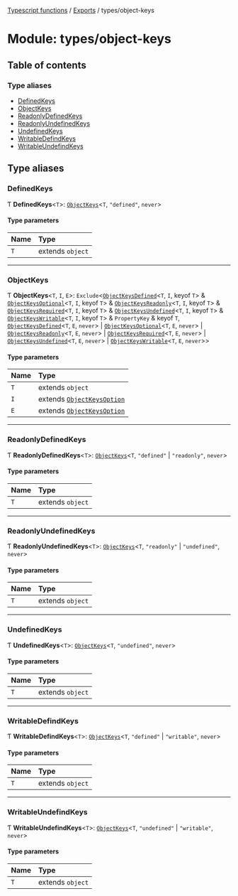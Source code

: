 [Typescript functions](../index.md) / [Exports](../modules.md) / types/object-keys

# Module: types/object-keys

## Table of contents

### Type aliases

- [DefinedKeys](types_object_keys.md#definedkeys)
- [ObjectKeys](types_object_keys.md#objectkeys)
- [ReadonlyDefinedKeys](types_object_keys.md#readonlydefinedkeys)
- [ReadonlyUndefinedKeys](types_object_keys.md#readonlyundefinedkeys)
- [UndefinedKeys](types_object_keys.md#undefinedkeys)
- [WritableDefindKeys](types_object_keys.md#writabledefindkeys)
- [WritableUndefindKeys](types_object_keys.md#writableundefindkeys)

## Type aliases

### DefinedKeys

Ƭ **DefinedKeys**<`T`\>: [`ObjectKeys`](types_object_keys.md#objectkeys)<`T`, ``"defined"``, `never`\>

#### Type parameters

| Name | Type |
| :------ | :------ |
| `T` | extends `object` |

___

### ObjectKeys

Ƭ **ObjectKeys**<`T`, `I`, `E`\>: `Exclude`<[`ObjectKeysDefined`](types_object_keys_internal.md#objectkeysdefined)<`T`, `I`, keyof `T`\> & [`ObjectKeysOptional`](types_object_keys_internal.md#objectkeysoptional)<`T`, `I`, keyof `T`\> & [`ObjectKeysReadonly`](types_object_keys_internal.md#objectkeysreadonly)<`T`, `I`, keyof `T`\> & [`ObjectKeysRequired`](types_object_keys_internal.md#objectkeysrequired)<`T`, `I`, keyof `T`\> & [`ObjectKeysUndefined`](types_object_keys_internal.md#objectkeysundefined)<`T`, `I`, keyof `T`\> & [`ObjectKeysWritable`](types_object_keys_internal.md#objectkeyswritable)<`T`, `I`, keyof `T`\> & `PropertyKey` & keyof `T`, [`ObjectKeysDefined`](types_object_keys_internal.md#objectkeysdefined)<`T`, `E`, `never`\> \| [`ObjectKeysOptional`](types_object_keys_internal.md#objectkeysoptional)<`T`, `E`, `never`\> \| [`ObjectKeysReadonly`](types_object_keys_internal.md#objectkeysreadonly)<`T`, `E`, `never`\> \| [`ObjectKeysRequired`](types_object_keys_internal.md#objectkeysrequired)<`T`, `E`, `never`\> \| [`ObjectKeysUndefined`](types_object_keys_internal.md#objectkeysundefined)<`T`, `E`, `never`\> \| [`ObjectKeysWritable`](types_object_keys_internal.md#objectkeyswritable)<`T`, `E`, `never`\>\>

#### Type parameters

| Name | Type |
| :------ | :------ |
| `T` | extends `object` |
| `I` | extends [`ObjectKeysOption`](types_object_keys_internal.md#objectkeysoption) |
| `E` | extends [`ObjectKeysOption`](types_object_keys_internal.md#objectkeysoption) |

___

### ReadonlyDefinedKeys

Ƭ **ReadonlyDefinedKeys**<`T`\>: [`ObjectKeys`](types_object_keys.md#objectkeys)<`T`, ``"defined"`` \| ``"readonly"``, `never`\>

#### Type parameters

| Name | Type |
| :------ | :------ |
| `T` | extends `object` |

___

### ReadonlyUndefinedKeys

Ƭ **ReadonlyUndefinedKeys**<`T`\>: [`ObjectKeys`](types_object_keys.md#objectkeys)<`T`, ``"readonly"`` \| ``"undefined"``, `never`\>

#### Type parameters

| Name | Type |
| :------ | :------ |
| `T` | extends `object` |

___

### UndefinedKeys

Ƭ **UndefinedKeys**<`T`\>: [`ObjectKeys`](types_object_keys.md#objectkeys)<`T`, ``"undefined"``, `never`\>

#### Type parameters

| Name | Type |
| :------ | :------ |
| `T` | extends `object` |

___

### WritableDefindKeys

Ƭ **WritableDefindKeys**<`T`\>: [`ObjectKeys`](types_object_keys.md#objectkeys)<`T`, ``"defined"`` \| ``"writable"``, `never`\>

#### Type parameters

| Name | Type |
| :------ | :------ |
| `T` | extends `object` |

___

### WritableUndefindKeys

Ƭ **WritableUndefindKeys**<`T`\>: [`ObjectKeys`](types_object_keys.md#objectkeys)<`T`, ``"undefined"`` \| ``"writable"``, `never`\>

#### Type parameters

| Name | Type |
| :------ | :------ |
| `T` | extends `object` |
